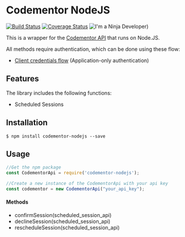 # Codementor NodeJS
[![Build Status](https://travis-ci.org/TommyAlmeida/codementor-nodejs.svg?branch=master)](https://travis-ci.org/TommyAlmeida/codementor-nodejs)
[![Coverage Status](https://coveralls.io/repos/github/TommyAlmeida/codementor-nodejs/badge.svg?branch=master)](https://coveralls.io/github/TommyAlmeida/codementor-nodejs?branch=master)
![I'm a Ninja Developer)](https://img.shields.io/badge/Ninja%20Developer-True-blue.svg)


This is a wrapper for the [Codementor API](https://dev.codementor.io/docs) that runs on Node.JS.

All methods require authentication, which can be done using these flow:

* [Client credentials flow](http://tools.ietf.org/html/rfc6749#section-4.4) (Application-only authentication)
  

## Features 

The library includes the following functions:

  * Scheduled Sessions


## Installation

    $ npm install codementor-nodejs --save


## Usage

```javascript
//Get the npm package
const CodementorApi = require('codementor-nodejs');

//Create a new instance of the CodementorApi with your api key
const codementor = new CodementorApi("your_api_key"); 
```

#### Methods
* confirmSession(scheduled_session_api)
* declineSession(scheduled_session_api)
* rescheduleSession(scheduled_session_api)